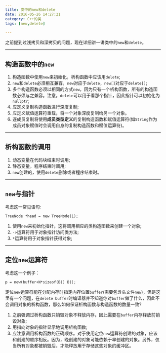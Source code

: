 ```yaml
---
title: 类中的new和delete
date: 2016-05-26 14:27:21
category: C++的类
tags: [new,delete]

---
```


之前提到过浅拷贝和深拷贝的问题，现在详细讲一讲类中的`new`和`delete`。

---

## 构造函数中的`new`

1. 构造函数中使用`new`来初始化，析构函数中应该用`delete`;
2. `new`和`delete`必须相互兼容，`new`对应于`delete`，`new[]`对应于`delete[]`;
3. 多个构造函数必须以相同的方式`new`，因为只有一个析构函数，所有的构造函数必须与之兼容。注意，`delete`可以用于看那个指针，因此指针可以初始化为`nullptr`;
4. 应定义复制构造函数进行深度复制;
5. 应定义赋值运算符重载，将一个对象深度复制给另一个对象。
6. 逐成员复制将使用**成员类型定义**的复制构造函数和赋值运算符(如`String`作为成员对象赋值时会调用自身的复制构造函数和赋值运算符)。

---

## 析构函数的调用

1. 动态变量在代码块结束时调用;
2. 静态变量，程序结束时调用;
3. `new`创建的，使用`delete`删除或者程序结束时。

---

## `new`与指针

考虑这一常见语句:
```
TreeNode *head = new TreeNode(1);
```
1. 使用`new`来初始化指针，这将调用相应的类构造函数来创建一个对象;
2. `->`运算符用于对象指针访问类方法;
3. `*`运算符用于对象指针获得对象;

---

## 定位`new`运算符

考虑这一个例子：
```
p = new(buffer+N*sizeof(B)) B();
```
定位`new`运算符能在分配内存时指定内存位置`buffer`(需要包含头文件`new`)，但是这里有一个问题，在`delete buffer`时编译器并不知道你对`buffer`做了什么，因此不会调用对象的析构函数，那么如何保证析构函数与构造函数的数量一致?
1. 之前强调过析构函数只销毁对象不释放内存，因此需要在`buffer`内存释放前销毁对象;
2. 用指向对象的指针显示地调用析构函数;
3. 应注意调用析构函数的正确顺序。对于使用定位`new`运算符创建的对象，应该和创建的顺序相反。因为，晚创建的对象可能依赖于早创建的对象。另外，仅当所有对象都被销毁后，才能释放用于存储这些对象的缓冲区。